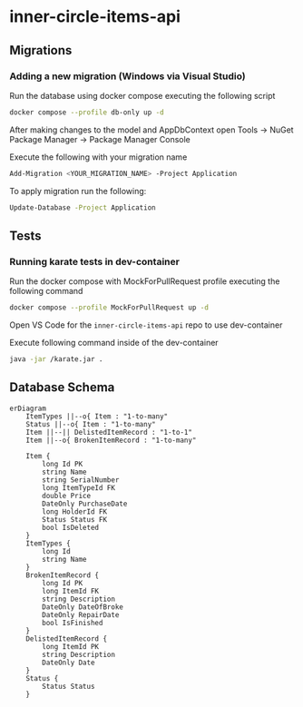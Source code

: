 # inner-circle-items-api

## Migrations

### Adding a new migration  (Windows via Visual Studio)

Run the database using docker compose executing the following script
```bash
docker compose --profile db-only up -d
```

After making changes to the model and AppDbContext open Tools -> NuGet Package Manager -> Package Manager Console

Execute the following with your migration name
```bash
Add-Migration <YOUR_MIGRATION_NAME> -Project Application
```

To apply migration run the following:
```bash
Update-Database -Project Application
```


## Tests

### Running karate tests in dev-container

Run the docker compose with MockForPullRequest profile executing the following command

```bash
docker compose --profile MockForPullRequest up -d
```

Open VS Code for the `inner-circle-items-api` repo to use dev-container

Execute following command inside of the dev-container
```bash
java -jar /karate.jar .
```

## Database Schema

```mermaid
erDiagram
    ItemTypes ||--o{ Item : "1-to-many"
    Status ||--o{ Item : "1-to-many"
    Item ||--|| DelistedItemRecord : "1-to-1"
    Item ||--o{ BrokenItemRecord : "1-to-many"
    
    Item {
        long Id PK
        string Name
        string SerialNumber
        long ItemTypeId FK
        double Price
        DateOnly PurchaseDate
        long HolderId FK
        Status Status FK
        bool IsDeleted
    }
    ItemTypes {
        long Id
        string Name
    }
    BrokenItemRecord {
        long Id PK
        long ItemId FK
        string Description
        DateOnly DateOfBroke
        DateOnly RepairDate
        bool IsFinished
    }
    DelistedItemRecord {
        long ItemId PK
        string Description
        DateOnly Date
    }
    Status {
        Status Status
    }
```